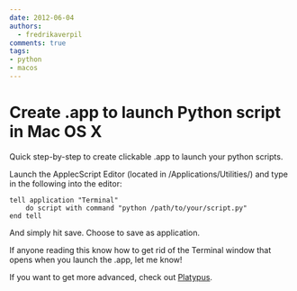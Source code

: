 ```yaml
---
date: 2012-06-04
authors:
  - fredrikaverpil
comments: true
tags:
- python
- macos
---
```


# Create .app to launch Python script in Mac OS X

Quick step-by-step to create clickable .app to launch your python scripts.

<!-- more -->

Launch the ApplecScript Editor (located in /Applications/Utilities/) and type in the following into the editor:

```applescript
tell application "Terminal"
	do script with command "python /path/to/your/script.py"
end tell
```

And simply hit save. Choose to save as application.

If anyone reading this know how to get rid of the Terminal window that opens when you launch the .app, let me know!

If you want to get more advanced, check out [Platypus](http://sveinbjorn.org/platypus).